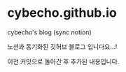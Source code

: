 # cybecho.github.io
cybecho's blog (sync notion)

노션과 동기화된 깃허브 블로그 입니다요...!

이전 커밋으로 돌아간 후 추가된 내용입니다.